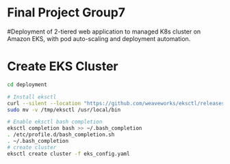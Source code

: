 # Final Project Group7
#Deployment of 2-tiered web application to managed K8s cluster on Amazon EKS, with pod auto-scaling and deployment automation.

# Create EKS Cluster
```sh
cd deployment

# Install eksctl
curl --silent --location "https://github.com/weaveworks/eksctl/releases/latest/download/eksctl_$(uname -s)_amd64.tar.gz" | tar xz -C /tmp
sudo mv -v /tmp/eksctl /usr/local/bin

# Enable eksctl bash completion
eksctl completion bash >> ~/.bash_completion
. /etc/profile.d/bash_completion.sh
. ~/.bash_completion
# create cluster
eksctl create cluster -f eks_config.yaml
```
